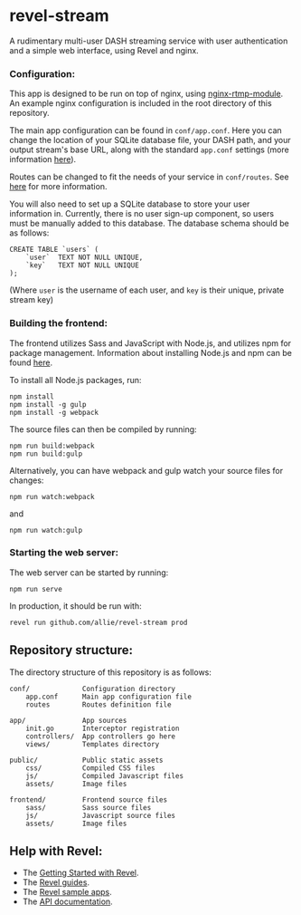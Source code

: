 # revel-stream

A rudimentary multi-user DASH streaming service with user authentication and a simple web interface,
using Revel and nginx.

### Configuration:

This app is designed to be run on top of nginx, using [nginx-rtmp-module](https://github.com/sergey-dryabzhinsky/nginx-rtmp-module).
An example nginx configuration is included in the root directory of this repository.

The main app configuration can be found in `conf/app.conf`. Here you can change
the location of your SQLite database file, your DASH path, and your output stream's
base URL, along with the standard `app.conf` settings (more information [here](https://revel.github.io/manual/appconf.html)).

Routes can be changed to fit the needs of your service in `conf/routes`. See [here](https://revel.github.io/manual/routing.html) for more information.

You will also need to set up a SQLite database to store your user information in. Currently,
there is no user sign-up component, so users must be manually added to this database.
The database schema should be as follows:

```
CREATE TABLE `users` (
	`user`	TEXT NOT NULL UNIQUE,
	`key`	TEXT NOT NULL UNIQUE
);
```

(Where `user` is the username of each user, and `key` is their unique, private stream key)

### Building the frontend:

The frontend utilizes Sass and JavaScript with Node.js, and utilizes npm for package management.
Information about installing Node.js and npm can be found [here](https://www.npmjs.com/get-npm?utm_source=house&utm_medium=homepage&utm_campaign=free%20orgs&utm_term=Install%20npm).

To install all Node.js packages, run:

```
npm install
npm install -g gulp
npm install -g webpack
```

The source files can then be compiled by running:

```
npm run build:webpack
npm run build:gulp
```

Alternatively, you can have webpack and gulp watch your source files for changes:

```
npm run watch:webpack
```

and

```
npm run watch:gulp
```

### Starting the web server:

The web server can be started by running:

```
npm run serve
```

In production, it should be run with:

```
revel run github.com/allie/revel-stream prod
```

## Repository structure:

The directory structure of this repository is as follows:

```
conf/             Configuration directory
    app.conf      Main app configuration file
    routes        Routes definition file

app/              App sources
    init.go       Interceptor registration
    controllers/  App controllers go here
    views/        Templates directory

public/           Public static assets
    css/          Compiled CSS files
    js/           Compiled Javascript files
    assets/       Image files

frontend/         Frontend source files
    sass/         Sass source files
	js/           Javascript source files
	assets/       Image files
```

## Help with Revel:

* The [Getting Started with Revel](http://revel.github.io/tutorial/gettingstarted.html).
* The [Revel guides](http://revel.github.io/manual/index.html).
* The [Revel sample apps](http://revel.github.io/examples/index.html).
* The [API documentation](https://godoc.org/github.com/revel/revel).
